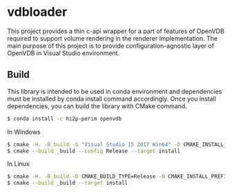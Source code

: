 vdbloader
====================

This project provides a thin c-api wrapper for a part of features of OpenVDB required to support volume rendering in the renderer implementation. The main purpose of this project is to provide configuration-agnostic layer of OpenVDB in Visual Studio environment.

## Build

This library is intended to be used in conda environment and dependencies must be installed by conda install command accordingly. Once you install dependencies, you can build the library with CMake command.

```bash
$ conda install -c hi2p-perim openvdb
```

In Windows

```bash
$ cmake -H. -B_build -G "Visual Studio 15 2017 Win64" -D CMAKE_INSTALL_PREFIX=./dist
$ cmake --build _build --config Release --target install
```

In Linux

```bash
$ cmake -H. -B_build -D CMAKE_BUILD_TYPE=Release -D CMAKE_INSTALL_PREFIX=./dist
$ cmake --build _build --target install
```